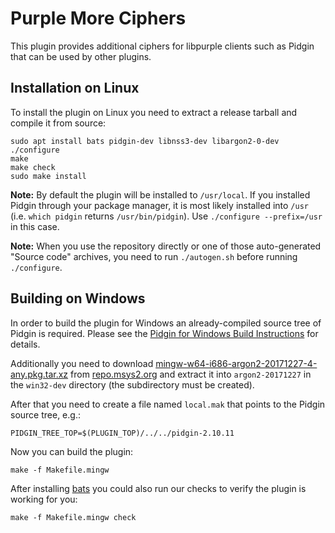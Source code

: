 # Purple More Ciphers

This plugin provides additional ciphers for libpurple clients such as Pidgin
that can be used by other plugins.

## Installation on Linux
To install the plugin on Linux you need to extract a release tarball and
compile it from source:

    sudo apt install bats pidgin-dev libnss3-dev libargon2-0-dev
    ./configure
    make
    make check
    sudo make install

**Note:** By default the plugin will be installed to `/usr/local`.  If you
installed Pidgin through your package manager, it is most likely installed into
`/usr` (i.e. `which pidgin` returns `/usr/bin/pidgin`). Use
`./configure --prefix=/usr` in this case.

**Note:** When you use the repository directly or one of those auto-generated
"Source code" archives, you need to run `./autogen.sh` before running
`./configure`.

## Building on Windows
In order to build the plugin for Windows an already-compiled source tree of
Pidgin is required. Please see the [Pidgin for Windows Build
Instructions][1] for details.

Additionally you need to download
[mingw-w64-i686-argon2-20171227-4-any.pkg.tar.xz][2] from [repo.msys2.org][3]
and extract it into `argon2-20171227` in the `win32-dev` directory (the
subdirectory must be created).

After that you need to create a file named `local.mak` that points to the Pidgin
source tree, e.g.:

    PIDGIN_TREE_TOP=$(PLUGIN_TOP)/../../pidgin-2.10.11

Now you can build the plugin:

    make -f Makefile.mingw

After installing [bats][4] you could also run our checks to verify the plugin
is working for you:

    make -f Makefile.mingw check

[1]: https://developer.pidgin.im/wiki/BuildingWinPidgin
[2]: http://repo.msys2.org/mingw/i686/mingw-w64-i686-argon2-20171227-4-any.pkg.tar.xz
[3]: http://repo.msys2.org/mingw/i686/
[4]: https://github.com/sstephenson/bats
